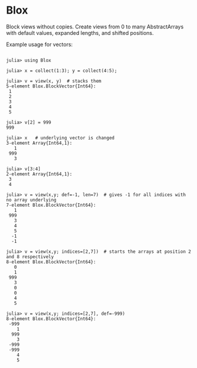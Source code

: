 # Blox

Block views without copies.  Create views from 0 to many AbstractArrays with default values, expanded lengths, and shifted positions.

Example usage for vectors:

```

julia> using Blox

julia> x = collect(1:3); y = collect(4:5);

julia> v = view(x, y)  # stacks them
5-element Blox.BlockVector{Int64}:
 1
 2
 3
 4
 5

julia> v[2] = 999
999

julia> x   # underlying vector is changed
3-element Array{Int64,1}:
   1
 999
   3

julia> v[3:4]
2-element Array{Int64,1}:
 3
 4

julia> v = view(x,y; def=-1, len=7)  # gives -1 for all indices with no array underlying
7-element Blox.BlockVector{Int64}:
   1
 999
   3
   4
   5
  -1
  -1

julia> v = view(x,y; indices=[2,7])  # starts the arrays at position 2 and 8 respectively
8-element Blox.BlockVector{Int64}:
   0
   1
 999
   3
   0
   0
   4
   5

julia> v = view(x,y; indices=[2,7], def=-999)
8-element Blox.BlockVector{Int64}:
 -999
    1
  999
    3
 -999
 -999
    4
    5
```